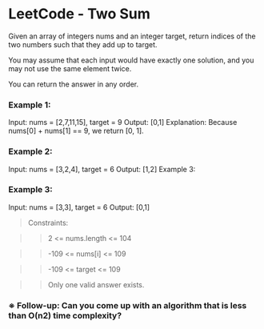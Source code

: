 # LeetCode - Two Sum


Given an array of integers nums and an integer target, return indices of the two numbers such that they add up to target.

You may assume that each input would have exactly one solution, and you may not use the same element twice.

You can return the answer in any order.

 

### Example 1:

Input: nums = [2,7,11,15], target = 9
Output: [0,1]
Explanation: Because nums[0] + nums[1] == 9, we return [0, 1].

### Example 2:

Input: nums = [3,2,4], target = 6
Output: [1,2]
Example 3:

### Example 3:

Input: nums = [3,3], target = 6
Output: [0,1]
 

> Constraints:

>> 2 <= nums.length <= 104

>> -109 <= nums[i] <= 109

>> -109 <= target <= 109

>> Only one valid answer exists.
 

### ※ Follow-up: Can you come up with an algorithm that is less than O(n2) time complexity?
